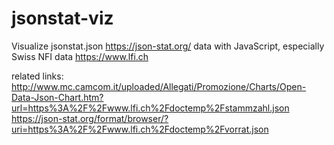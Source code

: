 # jsonstat-viz
Visualize jsonstat.json https://json-stat.org/ data with JavaScript, especially Swiss NFI data https://www.lfi.ch

related links:
http://www.mc.camcom.it/uploaded/Allegati/Promozione/Charts/Open-Data-Json-Chart.htm?url=https%3A%2F%2Fwww.lfi.ch%2Fdoctemp%2Fstammzahl.json
https://json-stat.org/format/browser/?uri=https%3A%2F%2Fwww.lfi.ch%2Fdoctemp%2Fvorrat.json
